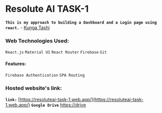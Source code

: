 # Resolute AI TASK-1

**`This is my approach to building a Dashboard and a Login page using react.`** - [Kunga Tashi](https://www.linkedin.com/in/kunga-tashi/)

### Web Technologies Used:

`React.js` `Material UI` `React Router` `Firebase` `Git`

#### Features:

`Firebase Authentication` `SPA Routing`

### Hosted website's link:

**`link:`** [https://resoluteai-task-1.web.app/](https://resoluteai-task-1.web.app/)
**`Google Drive`** [https://drive](https://drive)
